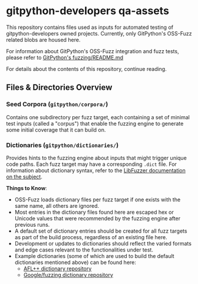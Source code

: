 # gitpython-developers qa-assets

This repository contains files used as inputs for automated testing of gitpython-developers owned projects. Currently,
only GitPython's OSS-Fuzz related blobs are housed here.

For information about GitPython's OSS-Fuzz integration and fuzz tests, please refer
to [GitPython's fuzzing/README.md](https://github.com/gitpython-developers/GitPython/blob/main/fuzzing/README.md)

For details about the contents of this repository, continue reading.

## Files & Directories Overview

### Seed Corpora (`gitpython/corpora/`)

Contains one subdirectory per fuzz target, each containing a set of minimal test inputs (called a "corpus") that enable
the fuzzing engine to generate some initial coverage that it can build on.

### Dictionaries (`gitpython/dictionaries/`)

Provides hints to the fuzzing engine about inputs that might trigger unique code paths. Each fuzz target may have a
corresponding `.dict` file. For information about dictionary syntax, refer to
the [LibFuzzer documentation on the subject](https://llvm.org/docs/LibFuzzer.html#dictionaries).

**Things to Know**:

- OSS-Fuzz loads dictionary files per fuzz target if one exists with the same name, all others are ignored.
- Most entries in the dictionary files found here are escaped hex or Unicode values that were recommended by the fuzzing
  engine after previous runs.
- A default set of dictionary entries should be created for all fuzz targets as part of the build process, regardless of
  an existing file here.
- Development or updates to dictionaries should reflect the varied formats and edge cases relevant to the
  functionalities under test.
- Example dictionaries (some of which are used to build the default dictionaries mentioned above) can be found here:
  - [AFL++ dictionary repository](https://github.com/AFLplusplus/AFLplusplus/tree/stable/dictionaries#readme)
  - [Google/fuzzing dictionary repository](https://github.com/google/fuzzing/tree/master/dictionaries)

